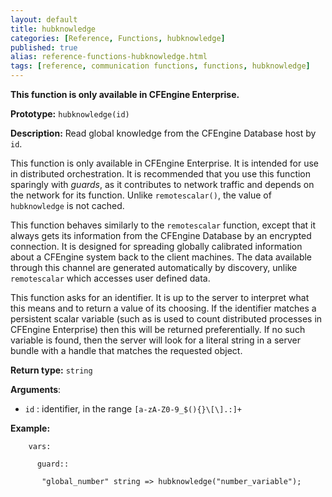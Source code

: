 ```yaml
---
layout: default
title: hubknowledge
categories: [Reference, Functions, hubknowledge]
published: true
alias: reference-functions-hubknowledge.html
tags: [reference, communication functions, functions, hubknowledge]
---
```


**This function is only available in CFEngine Enterprise.**

**Prototype:** `hubknowledge(id)`

**Description:** Read global knowledge from the CFEngine Database host by 
`id`.

This function is only available in CFEngine Enterprise. It is intended for use 
in distributed orchestration. It is recommended that you use this function 
sparingly with *guards*, as it contributes to network traffic and depends on 
the network for its function. Unlike `remotescalar()`, the value of 
`hubknowledge` is not cached.

This function behaves similarly to the `remotescalar` function, except that it 
always gets its information from the CFEngine Database by an encrypted 
connection. It is designed for spreading globally calibrated information about 
a CFEngine system back to the client machines. The data available through this 
channel are generated automatically by discovery, unlike `remotescalar` which 
accesses user defined data.

This function asks for an identifier. It is up to the server to interpret what 
this means and to return a value of its choosing. If the identifier matches a 
persistent scalar variable (such as is used to count distributed processes in 
CFEngine Enterprise) then this will be returned preferentially. If no such 
variable is found, then the server will look for a literal string in a server 
bundle with a handle that matches the requested object.

**Return type:** `string`

**Arguments**:

* `id` : identifier, in the range `[a-zA-Z0-9_$(){}\[\].:]+`

**Example:**

```cf3
    vars:

      guard::

       "global_number" string => hubknowledge("number_variable");
```

